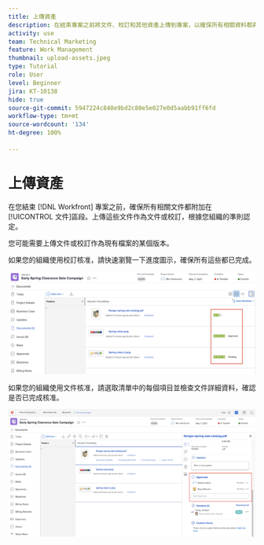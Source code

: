 ```yaml
---
title: 上傳資產
description: 在結束專案之前將文件、校訂和其他資產上傳到專案，以確保所有相關資料都與專案相關聯。
activity: use
team: Technical Marketing
feature: Work Management
thumbnail: upload-assets.jpeg
type: Tutorial
role: User
level: Beginner
jira: KT-10138
hide: true
source-git-commit: 5947224c840e9bd2c80e5e027e0d5aabb91ff6fd
workflow-type: tm+mt
source-wordcount: '134'
ht-degree: 100%

---
```


# 上傳資產

在您結束 [!DNL Workfront] 專案之前，確保所有相關文件都附加在[!UICONTROL 文件]區段。上傳這些文件作為文件或校訂，根據您組織的準則認定。

您可能需要上傳文件或校訂作為現有檔案的某個版本。

如果您的組織使用校訂核准，請快速瀏覽一下進度圖示，確保所有這些都已完成。

![文件頁面顯示校訂進度圖示](assets/planner-fund-proof-progress-icons.png)

如果您的組織使用文件核准，請選取清單中的每個項目並檢查文件詳細資料，確認是否已完成核准。

![顯示文件核准的「文件」頁面上的側邊摘要](assets/planner-fund-document-approval.png)

<!---
learn more urls
Create proofs
Add new documents to Workfront
--->
